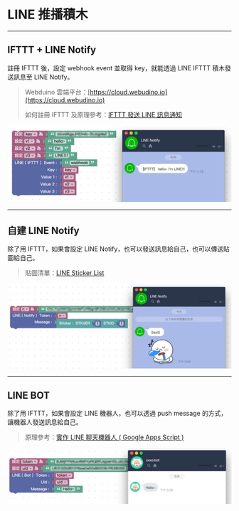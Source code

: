 # LINE 推播積木

-----

## IFTTT + LINE Notify

註冊 IFTTT 後，設定 webhook event 並取得 key，就能透過 LINE IFTTT 積木發送訊息至 LINE Notify。

> Webduino 雲端平台：[https://cloud.webudino.io](https://cloud.webudino.io)
>
> 如何註冊 IFTTT 及原理參考：[IFTTT 發送 LINE 訊息通知](http://www.oxxostudio.tw/articles/201803/ifttt-line.html)

![](media/line_notify_ifttt.jpg)

-----

## 自建 LINE Notify

除了用 IFTTT，如果會設定 LINE Notify，也可以發送訊息給自己，也可以傳送貼圖給自己。

> 貼圖清單：[LINE Sticker List](https://devdocs.line.me/files/sticker_list.pdf)

![](media/line_notify.jpg)

-----

## LINE BOT

除了用 IFTTT，如果會設定 LINE 機器人，也可以透過 push message 的方式，讓機器人發送訊息給自己。

> 原理參考：[實作 LINE 聊天機器人 ( Google Apps Script )](http://www.oxxostudio.tw/articles/201804/line-bot-apps-script.html)

![](media/line_bot.jpg)



